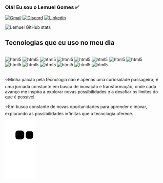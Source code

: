 ### Olá! Eu sou o Lemuel Gomes ✅

[![Gmail](https://img.shields.io/badge/Gmail-D14836?style=for-the-badge&logo=gmail&logoColor=white)]()
[![Discord](https://img.shields.io/badge/Discord-7289DA?style=for-the-badge&logo=discord&logoColor=white)]()
[![Linkedin](https://img.shields.io/badge/LinkedIn-0077B5?style=for-the-badge&logo=linkedin&logoColor=white)](https://www.linkedin.com/in/lemuel-gomes-a403b622b/)

![Lemuel GitHub stats](https://github-readme-stats.vercel.app/api?username=LemuelGomes&show_icons=true&theme=merko)

## Tecnologias que eu uso no meu dia

<div style="display: inline_block"><br/>
    <img aline="center" alt="html5" src="https://img.shields.io/badge/HTML-239120?style=for-the-badge&logo=html5&logoColor=white" />
    <img aline="center" alt="html5" src="https://img.shields.io/badge/CSS-239120?&style=for-the-badge&logo=css3&logoColor=white" />
    <img aline="center" alt="html5" src="https://img.shields.io/badge/HTML5-E34F26?style=for-the-badge&logo=html5&logoColor=white" />
    <img aline="center" alt="html5" src="https://img.shields.io/badge/CSS3-1572B6?style=for-the-badge&logo=css3&logoColor=white" />
    <img aline="center" alt="html5" src="https://img.shields.io/badge/Java-ED8B00?style=for-the-badge&logo=openjdk&logoColor=white" />
    <img aline="center" alt="html5" src="https://img.shields.io/badge/JavaScript-F7DF1E?style=for-the-badge&logo=javascript&logoColor=black" />
    <img aline="center" alt="html5" src="https://img.shields.io/badge/TypeScript-007ACC?style=for-the-badge&logo=typescript&logoColor=white" />
    <img aline="center" alt="html5" src="https://img.shields.io/badge/C%23-239120?style=for-the-badge&logo=c-sharp&logoColor=white" />
    <img aline="center" alt="html5" src="https://img.shields.io/badge/C%2B%2B-00599C?style=for-the-badge&logo=c%2B%2B&logoColor=white" />
    <img aline="center" alt="html5" src="https://img.shields.io/badge/.NET-5C2D91?style=for-the-badge&logo=.net&logoColor=white" />
    <img aline="center" alt="html5" src="https://img.shields.io/badge/Python-14354C?style=for-the-badge&logo=python&logoColor=white" />
    <img aline="center" alt="html5" src="https://img.shields.io/badge/PHP-777BB4?style=for-the-badge&logo=php&logoColor=white" />
    <img aline="center" alt="html5" src="https://img.shields.io/badge/Ruby-CC342D?style=for-the-badge&logo=ruby&logoColor=white" />
    <img aline="center" alt="html5" src="https://img.shields.io/badge/React-20232A?style=for-the-badge&logo=react&logoColor=61DAFB" />
</div><br>

⭐Minha paixão pela tecnologia não é apenas uma curiosidade passageira; é uma jornada constante em busca de inovação e transformação, onde cada avanço me inspira a explorar novas possibilidades e a desafiar os limites do que é possível.

⭐Em busca constante de novas oportunidades para aprender e inovar, explorando as possibilidades infinitas que a tecnologia oferece.

![Snake animation](https://github.com/LemuelGomes/LemuelGomes/blob/output/github-contribution-grid-snake.svg)
